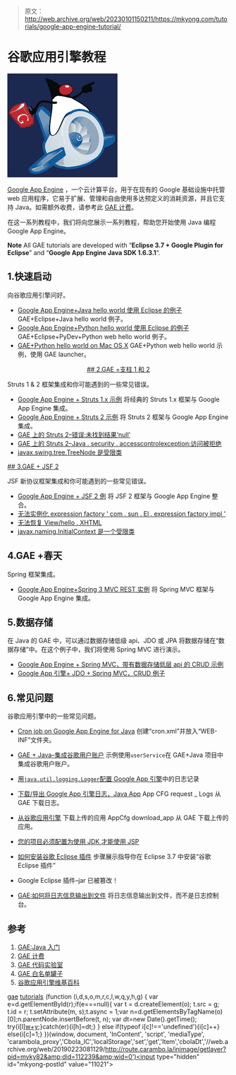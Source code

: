 > 原文：<http://web.archive.org/web/20230101150211/https://mkyong.com/tutorials/google-app-engine-tutorial/>

# 谷歌应用引擎教程

![Google App Engine Logo](img/2217ca87736355ce13e7b20be8be39ce.png "gae-logo")

[Google App Engine](http://web.archive.org/web/20190223081129/https://developers.google.com/appengine/) ，一个云计算平台，用于在现有的 Google 基础设施中托管 web 应用程序，它易于扩展、管理和自由使用多达预定义的消耗资源，并且它支持 Java。如需额外收费，请参考此 [GAE 计费](http://web.archive.org/web/20190223081129/https://developers.google.com/appengine/docs/billing)。

在这一系列教程中，我们将向您展示一系列教程，帮助您开始使用 Java 编程 Google App Engine。

**Note**
All GAE tutorials are developed with “**Eclipse 3.7 + Google Plugin for Eclipse**” and “**Google App Engine Java SDK 1.6.3.1**“.

## 1.快速启动

向谷歌应用引擎问好。

*   [Google App Engine+Java hello world 使用 Eclipse 的例子](http://web.archive.org/web/20190223081129/http://www.mkyong.com/google-app-engine/google-app-engine-hello-world-example-using-eclipse/)
    GAE+Eclipse+Java hello world 例子。
*   [Google App Engine+Python hello world 使用 Eclipse 的例子](http://web.archive.org/web/20190223081129/http://www.mkyong.com/google-app-engine/google-app-engine-python-hello-world-example-using-eclipse/)
    GAE+Eclipse+PyDev+Python web hello world 例子。
*   [GAE+Python hello world on Mac OS X](http://web.archive.org/web/20190223081129/http://www.mkyong.com/google-app-engine/gae-python-hello-world-on-mac-os-x/)
    GAE+Python web hello world 示例，使用 GAE launcher。

 <ins class="adsbygoogle" style="display:block; text-align:center;" data-ad-format="fluid" data-ad-layout="in-article" data-ad-client="ca-pub-2836379775501347" data-ad-slot="6894224149">## 2.GAE +支柱 1 和 2

Struts 1 & 2 框架集成和你可能遇到的一些常见错误。

*   [Google App Engine + Struts 1.x 示例](http://web.archive.org/web/20190223081129/http://www.mkyong.com/google-app-engine/google-app-engine-struts-1-example/)
    将经典的 Struts 1.x 框架与 Google App Engine 集成。
*   [Google App Engine + Struts 2 示例](http://web.archive.org/web/20190223081129/http://www.mkyong.com/google-app-engine/google-app-engine-struts-2-example/)
    将 Struts 2 框架与 Google App Engine 集成。
*   [GAE 上的 Struts 2–错误:未找到结果‘null’](http://web.archive.org/web/20190223081129/http://www.mkyong.com/google-app-engine/struts-2-on-gae-error-result-null-not-found/)
*   [GAE 上的 Struts 2–Java . security . accesscontrolexception:访问被拒绝](http://web.archive.org/web/20190223081129/http://www.mkyong.com/google-app-engine/struts-2-on-gae-java-security-accesscontrolexception-access-denied/)
*   [javax.swing.tree.TreeNode 是受限类](http://web.archive.org/web/20190223081129/http://www.mkyong.com/google-app-engine/javax-swing-tree-treenode-is-a-restricted-class/)

 <ins class="adsbygoogle" style="display:block" data-ad-client="ca-pub-2836379775501347" data-ad-slot="8821506761" data-ad-format="auto" data-ad-region="mkyongregion">## 3.GAE + JSF 2

JSF 新协议框架集成和你可能遇到的一些常见错误。

*   [Google App Engine + JSF 2 例](http://web.archive.org/web/20190223081129/http://www.mkyong.com/google-app-engine/google-app-engine-jsf-2-example/)
    将 JSF 2 框架与 Google App Engine 整合。
*   [无法实例化 expression factory ' com . sun . El . expression factory impl '](http://web.archive.org/web/20190223081129/http://www.mkyong.com/google-app-engine/gae-jsf-unable-to-instantiate-expressionfactory-com-sun-el-expressionfactoryimpl/)
*   [无法恢复 View/hello . XHTML](http://web.archive.org/web/20190223081129/http://www.mkyong.com/google-app-engine/gae-jsf-view-hello-xhtml-could-not-be-restored/)
*   [javax.naming.InitialContext 是一个受限类](http://web.archive.org/web/20190223081129/http://www.mkyong.com/google-app-engine/gae-jsf-javax-naming-initialcontext-is-a-restricted-class/)

## 4.GAE +春天

Spring 框架集成。

*   [Google App Engine+Spring 3 MVC REST 实例](http://web.archive.org/web/20190223081129/http://www.mkyong.com/google-app-engine/google-app-engine-spring-3-mvc-rest-example/)
    将 Spring MVC 框架与 Google App Engine 集成。

## 5.数据存储

在 Java 的 GAE 中，可以通过数据存储低级 api、JDO 或 JPA 将数据存储在“数据存储”中。在这个例子中，我们将使用 Spring MVC 进行演示。

*   [Google App Engine + Spring MVC，带有数据存储低层 api 的 CRUD 示例](http://web.archive.org/web/20190223081129/http://www.mkyong.com/google-app-engine/google-app-engine-spring-mvc-crud-example-with-datastore-low-level-api/)
*   [Google App 引擎+ JDO + Spring MVC，CRUD 例子](http://web.archive.org/web/20190223081129/http://www.mkyong.com/google-app-engine/google-app-engine-jdo-spring-mvc-crud-example/)

## 6.常见问题

谷歌应用引擎中的一些常见问题。

*   [Cron job on Google App Engine for Java](http://web.archive.org/web/20190223081129/http://www.mkyong.com/google-app-engine/cron-job-on-google-app-engine-for-java/)
    创建“cron.xml”并放入“WEB-INF”文件夹。
*   [GAE + Java–集成谷歌用户账户](http://web.archive.org/web/20190223081129/http://www.mkyong.com/google-app-engine/gae-java-integrating-google-user-account/)
    示例使用`userService`在 GAE+Java 项目中集成谷歌用户账户。
*   [用`java.util.logging.Logger`配置 Google App 引擎](http://web.archive.org/web/20190223081129/http://www.mkyong.com/google-app-engine/configure-logging-in-google-app-engine/)中的日志记录

*   [下载/导出 Google App 引擎日志，Java App](http://web.archive.org/web/20190223081129/http://www.mkyong.com/google-app-engine/download-export-google-app-engine-logs-java-app/)
    App CFG request _ Logs 从 GAE 下载日志。
*   [从谷歌应用引擎](http://web.archive.org/web/20190223081129/http://www.mkyong.com/google-app-engine/download-uploaded-application-from-google-app-engine-gae/)
    下载上传的应用 AppCfg download_app 从 GAE 下载上传的应用。
*   [您的项目必须配置为使用 JDK 才能使用 JSP](http://web.archive.org/web/20190223081129/http://www.mkyong.com/google-app-engine/your-project-must-be-configured-to-use-a-jdk-in-order-to-use-jsps/)
*   [如何安装谷歌 Eclipse 插件](http://web.archive.org/web/20190223081129/http://www.mkyong.com/google-app-engine/how-to-install-google-plugin-for-eclipse/)
    步骤展示指导你在 Eclipse 3.7 中安装“谷歌 Eclipse 插件”
*   Google Eclipse 插件–jar 已被篡改！
*   [GAE:如何将日志信息输出到文件](http://web.archive.org/web/20190223081129/http://www.mkyong.com/google-app-engine/gae-how-to-output-log-messages-to-a-file/)
    将日志信息输出到文件，而不是日志控制台。

## 参考

1.  [GAE:Java 入门](http://web.archive.org/web/20190223081129/https://developers.google.com/appengine/docs/java/gettingstarted/)
2.  [GAE 计费](http://web.archive.org/web/20190223081129/https://developers.google.com/appengine/docs/billing)
3.  [GAE 代码实验室](http://web.archive.org/web/20190223081129/http://googcloudlabs.appspot.com/codelabexercise0.html)
4.  [GAE 白名单罐子](http://web.archive.org/web/20190223081129/https://developers.google.com/appengine/docs/java/jrewhitelist)
5.  [谷歌应用引擎维基百科](http://web.archive.org/web/20190223081129/http://en.wikipedia.org/wiki/Google_App_Engine)

[gae](http://web.archive.org/web/20190223081129/http://www.mkyong.com/tag/gae/) [tutorials](http://web.archive.org/web/20190223081129/http://www.mkyong.com/tag/tutorials/)</ins></ins>![](img/047d4d240e610d4bc24b00b4cc31eb3e.png) (function (i,d,s,o,m,r,c,l,w,q,y,h,g) { var e=d.getElementById(r);if(e===null){ var t = d.createElement(o); t.src = g; t.id = r; t.setAttribute(m, s);t.async = 1;var n=d.getElementsByTagName(o)[0];n.parentNode.insertBefore(t, n); var dt=new Date().getTime(); try{i[l][w+y](h,i[l][q+y](h)+'&amp;'+dt);}catch(er){i[h]=dt;} } else if(typeof i[c]!=='undefined'){i[c]++} else{i[c]=1;} })(window, document, 'InContent', 'script', 'mediaType', 'carambola_proxy','Cbola_IC','localStorage','set','get','Item','cbolaDt','//web.archive.org/web/20190223081129/http://route.carambo.la/inimage/getlayer?pid=myky82&amp;did=112239&amp;wid=0')<input type="hidden" id="mkyong-postId" value="11021">







